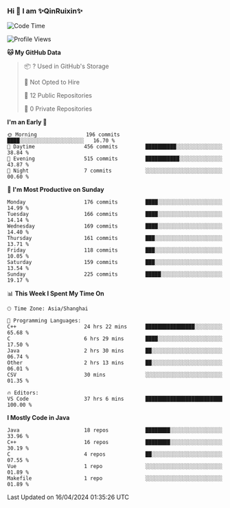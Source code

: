 <!--
**QinRuixin/QinRuixin** is a ✨ _special_ ✨ repository because its `README.md` (this file) appears on your GitHub profile.

Here are some ideas to get you started:

- 🔭 I’m currently working on ...
- 🌱 I’m currently learning ...
- 👯 I’m looking to collaborate on ...
- 🤔 I’m looking for help with ...
- 💬 Ask me about ...
- 📫 How to reach me: ...
- 😄 Pronouns: ...
- ⚡ Fun fact: ...
-->


### Hi 👋 I am ✨QinRuixin✨

<!--START_SECTION:waka-->
![Code Time](http://img.shields.io/badge/Code%20Time-1%2C152%20hrs%209%20mins-blue)

![Profile Views](http://img.shields.io/badge/Profile%20Views-0-blue)

**🐱 My GitHub Data** 

> 📦 ? Used in GitHub's Storage 
 > 
> 🚫 Not Opted to Hire
 > 
> 📜 12 Public Repositories 
 > 
> 🔑 0 Private Repositories 
 > 
**I'm an Early 🐤** 

```text
🌞 Morning                196 commits         ████░░░░░░░░░░░░░░░░░░░░░   16.70 % 
🌆 Daytime                456 commits         ██████████░░░░░░░░░░░░░░░   38.84 % 
🌃 Evening                515 commits         ███████████░░░░░░░░░░░░░░   43.87 % 
🌙 Night                  7 commits           ░░░░░░░░░░░░░░░░░░░░░░░░░   00.60 % 
```
📅 **I'm Most Productive on Sunday** 

```text
Monday                   176 commits         ████░░░░░░░░░░░░░░░░░░░░░   14.99 % 
Tuesday                  166 commits         ████░░░░░░░░░░░░░░░░░░░░░   14.14 % 
Wednesday                169 commits         ████░░░░░░░░░░░░░░░░░░░░░   14.40 % 
Thursday                 161 commits         ███░░░░░░░░░░░░░░░░░░░░░░   13.71 % 
Friday                   118 commits         ███░░░░░░░░░░░░░░░░░░░░░░   10.05 % 
Saturday                 159 commits         ███░░░░░░░░░░░░░░░░░░░░░░   13.54 % 
Sunday                   225 commits         █████░░░░░░░░░░░░░░░░░░░░   19.17 % 
```


📊 **This Week I Spent My Time On** 

```text
🕑︎ Time Zone: Asia/Shanghai

💬 Programming Languages: 
C++                      24 hrs 22 mins      ████████████████░░░░░░░░░   65.68 % 
C                        6 hrs 29 mins       ████░░░░░░░░░░░░░░░░░░░░░   17.50 % 
Java                     2 hrs 30 mins       ██░░░░░░░░░░░░░░░░░░░░░░░   06.74 % 
Other                    2 hrs 13 mins       ██░░░░░░░░░░░░░░░░░░░░░░░   06.01 % 
CSV                      30 mins             ░░░░░░░░░░░░░░░░░░░░░░░░░   01.35 % 

🔥 Editors: 
VS Code                  37 hrs 6 mins       █████████████████████████   100.00 % 
```

**I Mostly Code in Java** 

```text
Java                     18 repos            ████████░░░░░░░░░░░░░░░░░   33.96 % 
C++                      16 repos            ████████░░░░░░░░░░░░░░░░░   30.19 % 
C                        4 repos             ██░░░░░░░░░░░░░░░░░░░░░░░   07.55 % 
Vue                      1 repo              ░░░░░░░░░░░░░░░░░░░░░░░░░   01.89 % 
Makefile                 1 repo              ░░░░░░░░░░░░░░░░░░░░░░░░░   01.89 % 
```




 Last Updated on 16/04/2024 01:35:26 UTC
<!--END_SECTION:waka-->
